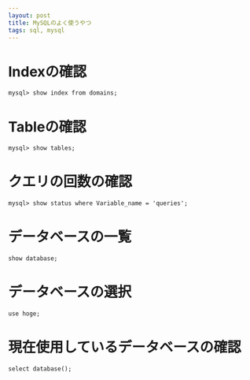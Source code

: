 ```yaml
---
layout: post
title: MySQLのよく使うやつ
tags: sql, mysql
---
```


# Indexの確認

```
mysql> show index from domains;
```

# Tableの確認
```
mysql> show tables;
```

# クエリの回数の確認
```
mysql> show status where Variable_name = 'queries';
```

# データベースの一覧
```
show database;
```

# データベースの選択
```
use hoge;
```

# 現在使用しているデータベースの確認
```
select database();
```
